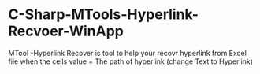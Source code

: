# C-Sharp-MTools-Hyperlink-Recvoer-WinApp
MTool -Hyperlink Recover is tool to help your recovr hyperlink from Excel file when the cells value = The path of hyperlink (change Text to Hyperlink)
